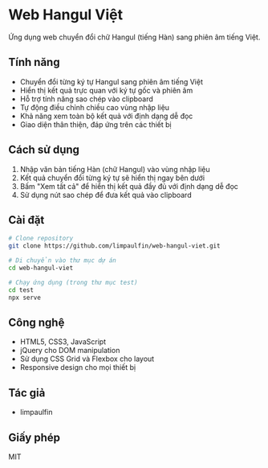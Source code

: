 # Web Hangul Việt

Ứng dụng web chuyển đổi chữ Hangul (tiếng Hàn) sang phiên âm tiếng Việt.

## Tính năng

-   Chuyển đổi từng ký tự Hangul sang phiên âm tiếng Việt
-   Hiển thị kết quả trực quan với ký tự gốc và phiên âm
-   Hỗ trợ tính năng sao chép vào clipboard
-   Tự động điều chỉnh chiều cao vùng nhập liệu
-   Khả năng xem toàn bộ kết quả với định dạng dễ đọc
-   Giao diện thân thiện, đáp ứng trên các thiết bị

## Cách sử dụng

1. Nhập văn bản tiếng Hàn (chữ Hangul) vào vùng nhập liệu
2. Kết quả chuyển đổi từng ký tự sẽ hiển thị ngay bên dưới
3. Bấm "Xem tất cả" để hiển thị kết quả đầy đủ với định dạng dễ đọc
4. Sử dụng nút sao chép để đưa kết quả vào clipboard

## Cài đặt

```bash
# Clone repository
git clone https://github.com/limpaulfin/web-hangul-viet.git

# Di chuyển vào thư mục dự án
cd web-hangul-viet

# Chạy ứng dụng (trong thư mục test)
cd test
npx serve
```

## Công nghệ

-   HTML5, CSS3, JavaScript
-   jQuery cho DOM manipulation
-   Sử dụng CSS Grid và Flexbox cho layout
-   Responsive design cho mọi thiết bị

## Tác giả

-   limpaulfin

## Giấy phép

MIT
